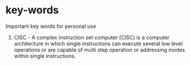 # key-words
Important key words for personal use


1. CISC - A complex instruction set computer (CISC) is a computer architecture in which single instructions can execute several low level operations or are capable of multi step operation or addressing modes within single instructions.
